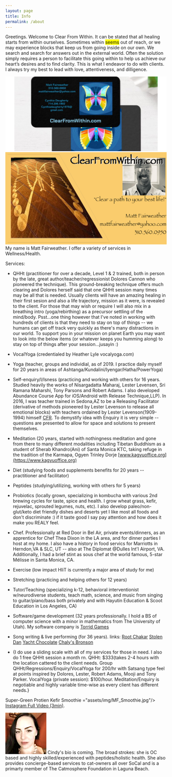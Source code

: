```yaml
---
layout: page
title: Info
permalink: /about
---
```


Greetings.  Welcome to Clear From Within. It can be stated that all healing starts from within ourselves.  Sometimes within <span style="background-color: #FFFF00">seems</span> out of reach, or we may experience blocks that keep us from going inside on our own.  We search and search for answers out in the external world.  Often the solution simply requires a person to facilitate this going within to help us achieve our heart’s desires and to find clarity.  This is what I endeavor to do with clients.  I always try my best to lead with love, attentiveness, and dilligence.

<img src="assets/img/CFW_Card_Cindy_Matt.PNG"/>
<img src="assets/img/CFW_business_card.png"/>
My name is Matt Fairweather.  I offer a variety of services in Wellness/Health.

Services:
* QHHt (practitioner for over a decade, Level 1 & 2 trained, both in person by the late, great author/teacher/regressionist Dolores Cannon who pioneered the technique).  This ground-breaking technique offers much clearing and Dolores herself said that one QHHt session many times may be all that is needed.  Usually clients will have an amazing healing in their first sesion and also a life trajectory, mission as it were, is revealed to the client. For those that may wish or require I will also mix in a breathing intro (yoga/rebirthing) as a precursor settling of the mind/body. Psst...one thing however that I've noted in working with hundreds of clients is that they need to stay on top of things -- we humans can get off track very quickly as there's many distractions in our world.  To support you in your mission on planet Earth you may want to look into the below items (or whatever keeps you humming along) to stay on top of things after your session...jusayin :)
* VocalYoga (credentialed by Heather Lyle vocalyoga.com)
* Yoga (teacher, groups and individial, as of 2019.  I practice daily myself for 20 years in areas of Ashtanga/Kundalini/Iyengar/Hatha/PowerYoga)
* Self-enquiry/I/Isness (practicing and working with others for 16 years. Studied heavily the works of Nisargadatta Maharaj, Lester Levensen, Sri Ramana Maharshi, Tony Parsons and Robert Adams.  I also developed Abundance Course App for iOS/Android with Release Technique,LLP).  In 2016, I was teacher trained in Sedona,AZ to be a Releasing Facilitator (derivative of methods pioneered by Lester Levenson to release all emotional blocks) with teachers ordained by Lester Levenson(1909-1994) himself [CFR](https://www.facebook.com/CenterforReleasing/).  To demystify idea with Enquiry it is very simple -- questions are presented to allow for space and solutions to present themselves.
* Meditation (20 years, started with nothingness meditation and gone from there to many different modalities including Tibetan Buddhism as a student of Sherab Khandro(Ani) of Santa Monica KTC, taking refuge in the tradition of the Karmapa, Ogyen Trinley Dorje [www.kagyuoffice.org](https://www.kagyuoffice.org)
* Diet (studying foods and supplements benefits for 20 years -- practitioner and facilitator)
* Peptides (studying/utilizing, working with others for 5 years)
* Probiotics (locally grown, specializing in kombucha with various 2nd brewing cycles for taste, spice and health.  I grow wheat grass, kefir, rejuvelac, sprouted legumes, nuts, etc).  I also develop paleo/non-glut/keto diet friendly dishes and deserts yet I like most all foods and don't discriminate :) if it taste good I say pay attention and how does it make you REALY feel.
* Chef.  Professionally at Red Door in Bel Air, private events/dinners, as an apprentice for Chef Thea Dixon in the LA area, and for dinner parties I host at my home.  I also have a history in food servics for Marriotts in Herndon,VA & SLC, UT -- also at The Diplomat @Dulles Int'l Airport, VA. Additionally, I had a brief stint as sous chef at the world famous, 5-star Mélisse in Santa Monica, CA.
* Exercise (low impact HIiT is currently a major area of study for me)
* Stretching (practicing and helping others for 12 years)
* Tutor/Teaching (specializing k-12, behavioral interventionist w/neurodiverse students, teach math, science, and music from singing to guitar/piano/bass both privately and with Hayutin Education & Scoot Education in Los Angeles, CA)
* Software/game development (32 years professionally.  I hold a BS of computer science with a minor in mathematics from The University of Utah).  My software company is [Torrid Games](https://www.torridgames.com)
* Song writing & live performing (for 36 years). links: [Root Chakar](https://www.facebook.com/rootchakar) [Stolen Dan](https://www.instagram.com/stolendan) [Yacht Chocolate](https://www.youtube.com/watch?v=1aFV79Znb88&pp=ygUPeWFjaHQgY2hvY29sYXRl) [Chaly's Bronson](https://www.facebook.com/chalysbronson)

* {I do use a sliding scale with all of my services for those in need.  I also do 1 free QHHt session a month rn.  QHHt: $333(takes 2-4 hours with the location cattered to the client needs.  Group QHHt/Regressions/Enquiry/VocalYoga for 200/hr with Satsang type feel at points inspired by Dolores, Lester, Robert Adams, Mooji and Tony Parker.   VocalYoga (private session): $100/hour. Meditation/Enquiry is negotiable and highly variable time-wise as every client has different needs.}

Super-Green Protien Kefir Smoothie
<img src>="assets/img/MF_Smoothie.jpg"/>
[Instagram Full Video (3min)](https://www.instagram.com/p/DKLJKM4BKU3/).

<img src="assets/img/Cindy.png"/>
Cindy's bio is coming.  The broad strokes: she is OC based and highly skilled/experienced with peptides/holistic health. She also provides concierge-based services to cat-owners all over SoCal and is a primarty member of The Catmosphere Foundation in Laguna Beach.